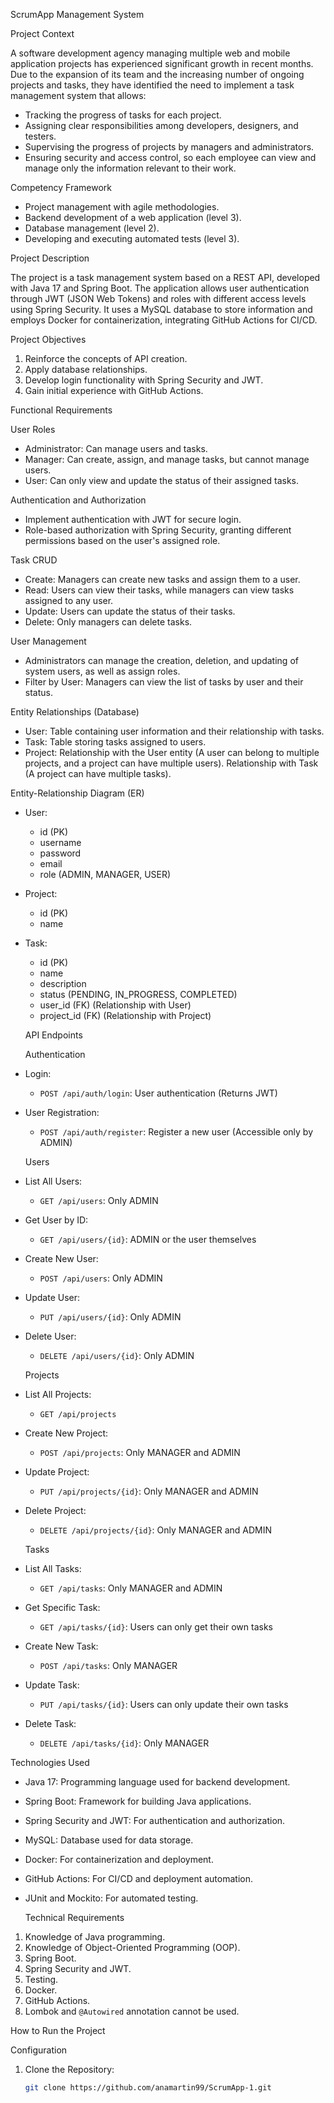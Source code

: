 ScrumApp Management System

 Project Context

A software development agency managing multiple web and mobile application projects has experienced significant growth in recent months. Due to the expansion of its team and the increasing number of ongoing projects and tasks, they have identified the need to implement a task management system that allows:

- Tracking the progress of tasks for each project.
- Assigning clear responsibilities among developers, designers, and testers.
- Supervising the progress of projects by managers and administrators.
- Ensuring security and access control, so each employee can view and manage only the information relevant to their work.

 Competency Framework

- Project management with agile methodologies.
- Backend development of a web application (level 3).
- Database management (level 2).
- Developing and executing automated tests (level 3).

 Project Description

The project is a task management system based on a REST API, developed with Java 17 and Spring Boot. The application allows user authentication through JWT (JSON Web Tokens) and roles with different access levels using Spring Security. It uses a MySQL database to store information and employs Docker for containerization, integrating GitHub Actions for CI/CD.

 Project Objectives

1. Reinforce the concepts of API creation.
2. Apply database relationships.
3. Develop login functionality with Spring Security and JWT.
4. Gain initial experience with GitHub Actions.

 Functional Requirements

 User Roles

- Administrator: Can manage users and tasks.
- Manager: Can create, assign, and manage tasks, but cannot manage users.
- User: Can only view and update the status of their assigned tasks.

 Authentication and Authorization

- Implement authentication with JWT for secure login.
- Role-based authorization with Spring Security, granting different permissions based on the user's assigned role.

 Task CRUD

- Create: Managers can create new tasks and assign them to a user.
- Read: Users can view their tasks, while managers can view tasks assigned to any user.
- Update: Users can update the status of their tasks.
- Delete: Only managers can delete tasks.

 User Management

- Administrators can manage the creation, deletion, and updating of system users, as well as assign roles.
- Filter by User: Managers can view the list of tasks by user and their status.

 Entity Relationships (Database)

- User: Table containing user information and their relationship with tasks.
- Task: Table storing tasks assigned to users.
- Project: Relationship with the User entity (A user can belong to multiple projects, and a project can have multiple users). Relationship with Task (A project can have multiple tasks).

 Entity-Relationship Diagram (ER)

- User:
  - id (PK)
  - username
  - password
  - email
  - role (ADMIN, MANAGER, USER)

- Project:
  - id (PK)
  - name

- Task:
  - id (PK)
  - name
  - description
  - status (PENDING, IN_PROGRESS, COMPLETED)
  - user_id (FK) (Relationship with User)
  - project_id (FK) (Relationship with Project)

  API Endpoints

  Authentication

- Login:
  - `POST /api/auth/login`: User authentication (Returns JWT)
  
- User Registration:
  - `POST /api/auth/register`: Register a new user (Accessible only by ADMIN)

  Users

- List All Users:
  - `GET /api/users`: Only ADMIN
  
- Get User by ID:
  - `GET /api/users/{id}`: ADMIN or the user themselves
  
- Create New User:
  - `POST /api/users`: Only ADMIN
  
- Update User:
  - `PUT /api/users/{id}`: Only ADMIN
  
- Delete User:
  - `DELETE /api/users/{id}`: Only ADMIN

  Projects

- List All Projects:
  - `GET /api/projects`
  
- Create New Project:
  - `POST /api/projects`: Only MANAGER and ADMIN
  
- Update Project:
  - `PUT /api/projects/{id}`: Only MANAGER and ADMIN
  
- Delete Project:
  - `DELETE /api/projects/{id}`: Only MANAGER and ADMIN

  Tasks

- List All Tasks:
  - `GET /api/tasks`: Only MANAGER and ADMIN
  
- Get Specific Task:
  - `GET /api/tasks/{id}`: Users can only get their own tasks
  
- Create New Task:
  - `POST /api/tasks`: Only MANAGER
  
- Update Task:
  - `PUT /api/tasks/{id}`: Users can only update their own tasks
  
- Delete Task:
  - `DELETE /api/tasks/{id}`: Only MANAGER

 Technologies Used

- Java 17: Programming language used for backend development.
- Spring Boot: Framework for building Java applications.
- Spring Security and JWT: For authentication and authorization.
- MySQL: Database used for data storage.
- Docker: For containerization and deployment.
- GitHub Actions: For CI/CD and deployment automation.
- JUnit and Mockito: For automated testing.

  Technical Requirements

1. Knowledge of Java programming.
2. Knowledge of Object-Oriented Programming (OOP).
3. Spring Boot.
4. Spring Security and JWT.
5. Testing.
6. Docker.
7. GitHub Actions.
8. Lombok and `@Autowired` annotation cannot be used.

  How to Run the Project

  Configuration

1. Clone the Repository:

   ```bash
   git clone https://github.com/anamartin99/ScrumApp-1.git
